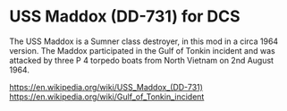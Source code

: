 # USS Maddox (DD-731) for DCS

The USS Maddox is a Sumner class destroyer, in this mod in a circa 1964 version. The Maddox participated in the Gulf of Tonkin incident and was attacked by three P 4 torpedo boats from North Vietnam on 2nd August 1964.

https://en.wikipedia.org/wiki/USS_Maddox_(DD-731)
https://en.wikipedia.org/wiki/Gulf_of_Tonkin_incident

